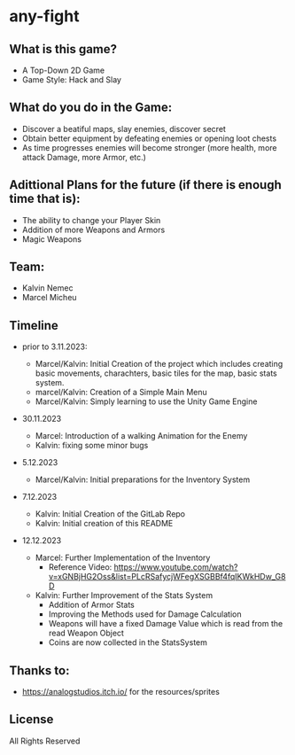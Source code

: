 # any-fight



## What is this game?

- A Top-Down 2D Game
- Game Style: Hack and Slay


## What do you do in the Game:

- Discover a beatiful maps, slay enemies, discover secret 
- Obtain better equipment by defeating enemies or opening loot chests
- As time progresses enemies will become stronger (more health, more attack Damage, more Armor, etc.)


## Adittional Plans for the future (if there is enough time that is):
 
 - The ability to change your Player Skin
 - Addition of more Weapons and Armors
 - Magic Weapons 

 ## Team:
 
 - Kalvin Nemec
 - Marcel Micheu

 ## Timeline

 - prior to 3.11.2023:
    * Marcel/Kalvin: Initial Creation of the project which includes creating basic movements, charachters, basic tiles for the map, basic stats system.
    * marcel/Kalvin: Creation of a Simple Main Menu
    * Marcel/Kalvin: Simply learning to use the Unity Game Engine

 - 30.11.2023
    * Marcel: Introduction of a walking Animation for the Enemy
    * Kalvin: fixing some minor bugs

 - 5.12.2023 
    * Marcel/Kalvin: Initial preparations for the Inventory System

 - 7.12.2023
    * Kalvin: Initial Creation of the GitLab Repo
    * Kalvin: Initial creation of this README

 - 12.12.2023
    * Marcel: Further Implementation of the Inventory
        - Reference Video: https://www.youtube.com/watch?v=xGNBjHG2Oss&list=PLcRSafycjWFegXSGBBf4fqIKWkHDw_G8D
    * Kalvin: Further Improvement of the Stats System
        - Addition of Armor Stats 
        - Improving the Methods used for Damage Calculation
        - Weapons will have a fixed Damage Value which is read from the read Weapon Object  
        - Coins are now collected in the StatsSystem 




 ## Thanks to:
 - https://analogstudios.itch.io/ for the resources/sprites

 ## License
 All Rights Reserved